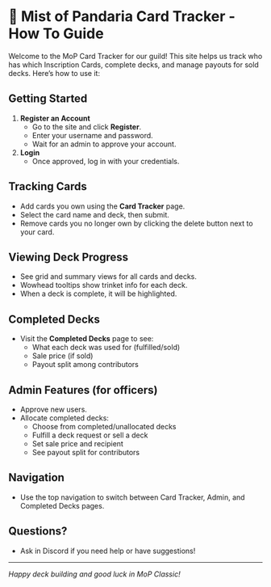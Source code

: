 # 🐼 Mist of Pandaria Card Tracker - How To Guide

Welcome to the MoP Card Tracker for our guild! This site helps us track who has which Inscription Cards, complete decks, and manage payouts for sold decks. Here’s how to use it:

## Getting Started
1. **Register an Account**
   - Go to the site and click **Register**.
   - Enter your username and password.
   - Wait for an admin to approve your account.
2. **Login**
   - Once approved, log in with your credentials.

## Tracking Cards
- Add cards you own using the **Card Tracker** page.
- Select the card name and deck, then submit.
- Remove cards you no longer own by clicking the delete button next to your card.

## Viewing Deck Progress
- See grid and summary views for all cards and decks.
- Wowhead tooltips show trinket info for each deck.
- When a deck is complete, it will be highlighted.

## Completed Decks
- Visit the **Completed Decks** page to see:
  - What each deck was used for (fulfilled/sold)
  - Sale price (if sold)
  - Payout split among contributors

## Admin Features (for officers)
- Approve new users.
- Allocate completed decks:
  - Choose from completed/unallocated decks
  - Fulfill a deck request or sell a deck
  - Set sale price and recipient
  - See payout split for contributors

## Navigation
- Use the top navigation to switch between Card Tracker, Admin, and Completed Decks pages.

## Questions?
- Ask in Discord if you need help or have suggestions!

---
*Happy deck building and good luck in MoP Classic!*

